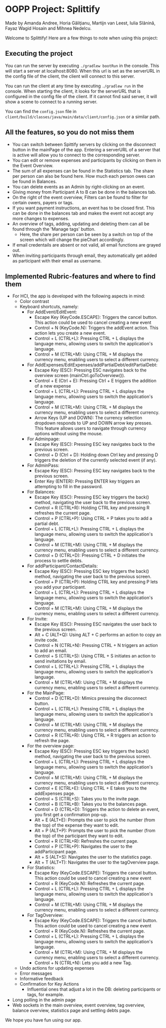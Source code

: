 # OOPP Project: Splittify
Made by Amanda Andree, Horia Găliţianu, Martijn van Leest, Iulia Slănină, Fayaz Wagid Hosain and Mihnea Nedelcu.

Welcome to Splittify! Here are a few things to note when using this project:

## Executing the project

You can run the server by executing `./gradlew bootRun` in the console. This will start a server at localhost:8080.
When this url is set as the serverURL in the config file of the client, the client will connect to this server.

You can run the client at any time by executing `./gradlew run` in the console. When starting the client, it looks for the serverURL that is configured in the config file of the client. If it cannot find said server, it will show a scene to connect to a running server.

You can find the `config.json` file in `client/build/classes/java/main/data/client/config.json` or a similar path.

## All the features, so you do not miss them
- You can switch between Spittify servers by clicking on the disconnect button in the mainPage of the app. Entering a serverURL of a server that is active will allow you to connect to the corresponding server.
- You can edit or remove expenses and participants by clicking on them in the Event Overview.
- The sum of all expenses can be found in the Statistics tab. The share per person can also be found here. How much each person owes can be found in Balances.
- You can delete events as an Admin by right-clicking on an event.
- Giving money from Participant A to B can be done in the balances tab.
- On the right of the event overview, Filters can be found to filter for certain owers, payers or tags.
- If you want payment instructions, an event has to be closed first. This can be done in the balances tab and makes the event not accept any more changes to expenses.
- An overview of tags, adding, updating and deleting them can all be found through the 'Manage tags' button.
    - Here, the share per person can be seen by a switch on top of the screen which will change the pieChart accordingly.
- If email credentails are absent or not valid, all email functions are grayed out.
- When inviting participants through email, they automatically get added as participant with their email as username.

**Implemented Rubric-features and where to find them**
- 
- For HCI, the app is developed with the following aspects in mind:
    - Color contrast
    - Keyboard shortcuts, namely:
        - For AddEvent/EditEvent:   
          - Escape Key (KeyCode.ESCAPE):
            Triggers the cancel button. This action could be used to cancel creating a new event 
          - Control + N (KeyCode.N):
            Triggers the addEvent action. This action lets you create a new event.
          - Control + L (CTRL+L): Pressing CTRL + L displays the language menu, allowing users to switch the application's language.
          - Control + M (CTRL+M): Using CTRL + M displays the currency menu, enabling users to select a different currency.
        - For AddExpenses/EditExpenses/addPartialDebt/editPartialDebt: 
          - Escape Key (ESC): Pressing ESC navigates back to the overview screen (mainCtrl.goToOverview()). 
          - Control + E (Ctrl + E): Pressing Ctrl + E triggers the addition of a new expense 
          - Control + L (CTRL+L): Pressing CTRL + L displays the language menu, allowing users to switch the application's language.
          - Control + M (CTRL+M): Using CTRL + M displays the currency menu, enabling users to select a different currency.
          - Arrow Keys (UP and DOWN): The currency selection dropdown responds to UP and DOWN arrow key presses. This feature allows users to navigate through currency options without using the mouse.
        - For Adminpage: 
          - Escape Key (ESC): Pressing ESC key navigates back to the previous screen. 
          - Control + D (Ctrl + D): Holding down Ctrl key and pressing D triggers the deletion of the currently selected event (if any).
        - For AdminPass:
          - Escape Key (ESC): Pressing ESC key navigates back to the previous screen.
          - Enter Key (ENTER): Pressing ENTER key triggers an attempting to fill in the password.
        - For Balances:
          - Escape Key (ESC): Pressing ESC key triggers the back() method, navigating the user back to the previous screen.
          - Control + R (CTRL+R): Holding CTRL key and pressing R refreshes the current page.
          - Control + P (CTRL+P): Using CTRL + P takes you to add a partial debt.
          - Control + L (CTRL+L): Pressing CTRL + L displays the language menu, allowing users to switch the application's language.
          - Control + M (CTRL+M): Using CTRL + M displays the currency menu, enabling users to select a different currency.
          - Control + D (CTRL+D): Pressing CTRL + D initiates the process to settle debts.
        - For addParticipant/ContactDetails: 
          - Escape Key (ESC): Pressing ESC key triggers the back() method, navigating the user back to the previous screen.
          - Control + P (CTRL+P): Holding CTRL key and pressing P lets you add your participant.
          - Control + L (CTRL+L): Pressing CTRL + L displays the language menu, allowing users to switch the application's language.
          - Control + M (CTRL+M): Using CTRL + M displays the currency menu, enabling users to select a different currency.
        - For Invite:
          - Escape Key (ESC): Pressing ESC navigates the user back to the previous screen.
          - Alt + C (ALT+Q): Using ALT + C performs an action to copy an invite code.
          - Control + N (CTRL+N): Pressing CTRL + N triggers an action to add an email.
          - Control + S (CTRL+S): Using CTRL + S initiates an action to send invitations by email.
          - Control + L (CTRL+L): Pressing CTRL + L displays the language menu, allowing users to switch the application's language.
          - Control + M (CTRL+M): Using CTRL + M displays the currency menu, enabling users to select a different currency.
        - For the MainPage:
          - Control + D (CTRL+D): Mimics pressing the disconnect button.
          - Control + L (CTRL+L): Pressing CTRL + L displays the language menu, allowing users to switch the application's language.
          - Control + M (CTRL+M): Using CTRL + M displays the currency menu, enabling users to select a different currency. 
          - Control + R (CTRL+R): Using CTRL + R triggers an action to refresh the page. 
        - For the overview page:
          - Escape Key (ESC): Pressing ESC key triggers the back() method, navigating the user back to the previous screen.
          - Control + L (CTRL+L): Pressing CTRL + L displays the language menu, allowing users to switch the application's language.
          - Control + M (CTRL+M): Using CTRL + M displays the currency menu, enabling users to select a different currency.
          - Control + E (CTRL+E): Using CTRL + E takes you to the addExpenses page. 
          - Control + S (CTRL+S): Takes you to the invite page. 
          - Control + B (CTRL+B): Takes you to the balances page. 
          - Control + D (CTRL+D): Triggers the action to delete an event, you first get a confirmation pop-up.
          - Alt + E (ALT+E): Prompts the user to pick the number (from the top) of the expense they want to edit. 
          - Alt + P (ALT+P): Prompts the user to pick the number (from the top) of the participant they want to edit.
          - Control + R (CTRL+R): Refreshes the current page. 
          - Control + P (CTRL+P): Navigates the user to the addParticipant page. 
          - Alt + S (ALT+S): Navigates the user to the statistics page. 
          - Alt + T (ALT+T): Navigates the user to the tagOverview page. 
      - For Statistics:
          - Escape Key (KeyCode.ESCAPE):
            Triggers the cancel button. This action could be used to cancel creating a new event
          - Control + R (KeyCode.N): Refreshes the current page. 
          - Control + L (CTRL+L): Pressing CTRL + L displays the language menu, allowing users to switch the application's language.
          - Control + M (CTRL+M): Using CTRL + M displays the currency menu, enabling users to select a different currency.
      - For TagOverview:
          - Escape Key (KeyCode.ESCAPE):
            Triggers the cancel button. This action could be used to cancel creating a new event
          - Control + R (KeyCode.N): Refreshes the current page.
          - Control + L (CTRL+L): Pressing CTRL + L displays the language menu, allowing users to switch the application's language.
          - Control + M (CTRL+M): Using CTRL + M displays the currency menu, enabling users to select a different currency.
          - Control + N (CTRL+N): Lets you add a new Tag. 
  - Undo actions for updating expenses
  - Error messages
  - Informative feedback
  - Confirmation for Key Actions
      - Influential ones that adjust a lot in the DB: deleting participants or tags, for example.
- Long polling in the admin page
- Web sockets in the main overview, event overview, tag overview, balance overview, statistics page and settling debts page.


We hope you have fun using our app.
